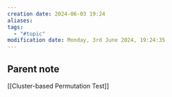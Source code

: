 ```yaml
---
creation date: 2024-06-03 19:24
aliases: 
tags:
  - "#topic"
modification date: Monday, 3rd June 2024, 19:24:35
---
```


## Parent note
[[Cluster-based Permutation Test]]